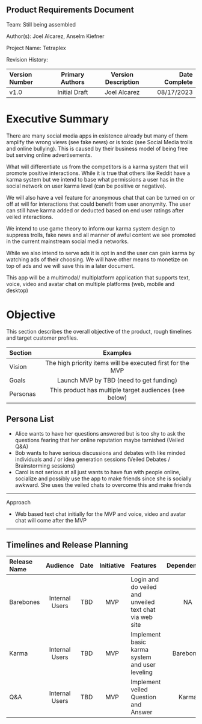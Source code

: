## Product Requirements Document

Team: Still being assembled

Author(s): Joel Alcarez, Anselm Kiefner

Project Name: Tetraplex

Revision History:

| Version Number | Primary Authors | Version Description | Date Complete |
| :--- | :----: |:----: | ---: |
| v1.0 | Initial Draft | Joel Alcarez | 08/17/2023 |


# Executive Summary

There are many social media apps in existence already but many of them amplify the wrong views (see fake news) or is toxic (see Social Media trolls and online bullying). This is caused by their business model of being free but serving online advertisements.

What will differentiate us from the competitors is a karma system that will promote positive interactions. While it is true that others like Reddit have a karma system but we intend to base what permissions a user has in the social network on user karma level (can be positive or negative).

We will also have a veil feature for anonymous chat that can be turned on or off at will for interactions that could benefit from user anonymity. The user can still have karma added or deducted based on end user ratings after veiled interactions.

We intend to use game theory to inform our karma system design to suppress trolls, fake news and all manner of awful content we see promoted in the current mainstream social media networks.

While we also intend to serve ads it is opt in and the user can gain karma by watching ads of their choosing. We will have other means to monetize on top of ads and we will save this in a later document.

This app will be a multimodal/ multiplatform application that supports text, voice, video and avatar chat on multiple platforms (web, mobile and desktop)


# Objective

This section describes the overall objective of the product, rough timelines and target customer profiles.

| Section | Examples |
| :--- | :----: |
| Vision | The high priority items will be executed first for the MVP |
| Goals | Launch MVP by TBD (need to get funding) |
| Personas | This product has multiple target audiences (see below) |

## Persona List

* Alice wants to have her questions answered but is too shy to ask the questions fearing that her online reputation maybe tarnished (Veiled Q&A)
* Bob wants to have serious discussions and debates with like minded individuals and / or idea generation sessions (Veiled Debates / Brainstorming sessions)
* Carol is not serious at all just wants to have fun with people online, socialize and possibly use the app to make friends since she is socially awkward. She uses the veiled chats to overcome this and make friends
--------
Approach
 * Web based text chat initially for the MVP and voice, video and avatar chat will come after the MVP
--------

## Timelines and Release Planning

| Release Name | Audience | Date | Initiative | Features | Dependencies |
| :--- | :----: | :----: | :----: | :---- |:----: |
| Barebones | Internal Users | TBD | MVP | Login and do veiled and unveiled text chat via web site | NA |
| Karma | Internal Users | TBD | MVP | Implement basic karma system and user leveling | Barebones |
| Q&A | Internal Users | TBD | MVP | Implement veiled Question and Answer | Karma |

